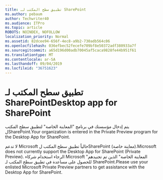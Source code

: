 ```yaml
---
title: تطبيق سطح المكتب لـ SharePoint
ms.author: pebaum
author: Techwriter40
ms.audience: ITPro
ms.topic: article
ROBOTS: NOINDEX, NOFOLLOW
localization_priority: Normal
ms.assetid: 82dcee94-656f-4ec8-a9b2-730adb564c06
ms.openlocfilehash: 036efbec52fecefe709bf8e50372adf380933a7f
ms.sourcegitcommit: a65d196d00adb70045af5caca9828fe44b951f61
ms.translationtype: MT
ms.contentlocale: ar-SA
ms.lasthandoff: 09/04/2019
ms.locfileid: "36751623"
---
```

# <a name="desktop-app-for-sharepoint"></a><span data-ttu-id="3ecab-102">تطبيق سطح المكتب لـ SharePoint</span><span class="sxs-lookup"><span data-stu-id="3ecab-102">Desktop app for SharePoint</span></span>

<span data-ttu-id="3ecab-103">يتم إدخال مؤسستك في برنامج "المعاينة الخاصة" لتطبيق سطح المكتب لSharePoint.</span><span class="sxs-lookup"><span data-stu-id="3ecab-103">Your organization is entered in the Private Preview program for the Desktop App for SharePoint.</span></span>

<span data-ttu-id="3ecab-104">لا تدعم Microsoft حالياً تطبيق سطح المكتب لSharePoint (معاينة خاصة).</span><span class="sxs-lookup"><span data-stu-id="3ecab-104">Microsoft does not currently support the Desktop App for SharePoint (Private Preview).</span></span> <span data-ttu-id="3ecab-105">الرجاء استخدام شركاء Microsoft "المعاينة الخاصة" الذين تم تجنيدهم للحصول على مساعدة في تطبيق سطح المكتب لـ SharePoint.</span><span class="sxs-lookup"><span data-stu-id="3ecab-105">Please use your enlisted Microsoft Private Preview partners to get assistance with the Desktop App for SharePoint.</span></span>

